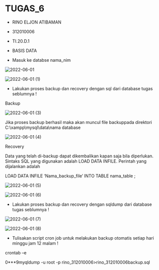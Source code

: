 # TUGAS_6
- RINO ELJON ATIBAMAN
- 312010006
- TI.20.D.1
- BASIS DATA

- Masuk ke databse nama_nim

![2022-06-01](https://user-images.githubusercontent.com/101688124/171462504-a1690382-1c9a-4890-a094-dd0ec8243cc3.png)

![2022-06-01 (1)](https://user-images.githubusercontent.com/101688124/171462588-8c81fbfc-7844-4e41-8c68-a9a3f62dadd5.png)


- Lakukan proses backup dan recovery dengan sql dari database tugas seblumnya !

Backup

![2022-06-01 (3)](https://user-images.githubusercontent.com/101688124/171463238-c4e0fe25-dbcb-4c2a-a4ea-76c0eb4ca85b.png)


Jika proses backup berhasil maka akan muncul file backuppada direktori C:\xampp\mysql\data\nama database

![2022-06-01 (4)](https://user-images.githubusercontent.com/101688124/171463480-ae883a6e-8e84-47f9-af60-97de49c11daf.png)

Recovery

Data yang telah di-backup dapat dikembalikan kapan saja bila diperlukan. Sintaks SQL yang digunakan adalah LOAD DATA INFILE. Perintah yang dijalankan adalah 

LOAD DATA INFILE ‘Nama_backup_file’ INTO TABLE nama_table ; 


![2022-06-01 (5)](https://user-images.githubusercontent.com/101688124/171464160-1f5dda74-553d-4f4c-94a0-f81c839ae4b1.png)

![2022-06-01 (6)](https://user-images.githubusercontent.com/101688124/171464231-32286e9b-ddee-4c66-ad3d-8eb6891000a6.png)


-  Lakukan proses backup dan recovery dengan sqldump dari database tugas seblumnya !

![2022-06-01 (7)](https://user-images.githubusercontent.com/101688124/171464309-790fe2c1-b8a0-46c4-be4d-38dbf1a9b2a6.png)

![2022-06-01 (8)](https://user-images.githubusercontent.com/101688124/171464340-dcb8eeec-6c10-47c6-b868-e31778fda195.png)



- Tulisakan script cron job untuk melakukan backup otomatis setiap hari minggu jam 12 malam !

crontab –e

0***9myqldump -u root -p rino_312010006>rino_312010006backup.sql
